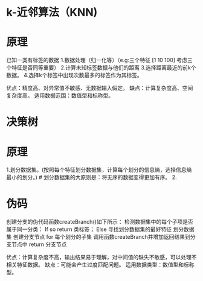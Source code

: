# k-近邻算法（KNN)
# 原理
已知一类有标签的数据
1.数据处理（归一化等）（e.g:三个特征 [1 10 100] 考虑三个特征是否同等重要）
2.计算未知标签数据与他们的距离
3.选择距离最近的前k个数据。
4.选择k个标签中出现次数最多的标签作为其标签。

优点：精度高、对异常值不敏感、无数据输入假定。
缺点：计算复杂度高、空间复杂度高。
适用数据范围：数值型和标称型。



# 决策树
# 原理
1.划分数据集。(按照每个特征划分数据集，计算每个划分的信息熵，选择信息熵最小的划分。) # 划分数据集的大原则是：将无序的数据变得更加有序。
2.
# 伪码
创建分支的伪代码函数createBranch()如下所示：
检测数据集中的每个子项是否属于同一分类：
If so return 类标签；
Else
 寻找划分数据集的最好特征
 划分数据集
 创建分支节点
 for 每个划分的子集
 调用函数createBranch并增加返回结果到分支节点中
 return 分支节点
 
优点：计算复杂度不高，输出结果易于理解，对中间值的缺失不敏感，可以处理不相关特征数据。
缺点：可能会产生过度匹配问题。
适用数据类型：数值型和标称型。
